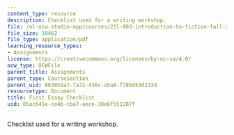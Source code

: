 ```yaml
---
content_type: resource
description: Checklist used for a writing workshop.
file: /ol-ocw-studio-app/courses/21l-003-introduction-to-fiction-fall-2003/85ac641ece4bcba7aece38e6f551287f_first_essay_workshop.pdf
file_size: 10462
file_type: application/pdf
learning_resource_types:
- Assignments
license: https://creativecommons.org/licenses/by-nc-sa/4.0/
ocw_type: OCWFile
parent_title: Assignments
parent_type: CourseSection
parent_uid: 863059a7-7a72-436c-a5a8-f785d53d233d
resourcetype: Document
title: First Essay Checklist
uid: 85ac641e-ce4b-cba7-aece-38e6f551287f
---
```

Checklist used for a writing workshop.